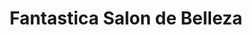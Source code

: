 ---
title: "Fantastica Salon de Belleza"
url: /burien/fantastica-salon-de-belleza/
shop: Friseur
---